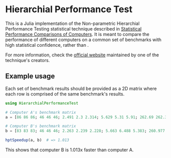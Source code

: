 # Hierarchial Performance Test

This is a Julia implementation of the Non-parametric Hierarchial Performance Testing statistical technique described in [Statistical Performance Comparisons of Computers](https://parsec.cs.princeton.edu/publications/chen14ieeetc.pdf). It is meant to compare the performance of different computers on a common set of benchmarks with high statistical confidence, rather than .

For more information, check the [official website](http://novel.ict.ac.cn/tchen/hpt/) maintained by one of the technique's creators.

## Example usage

Each set of benchmark results should be provided as a 2D matrix where each row is comprised of the same benchmark's results.

```julia
using HierarchialPerformanceTest

# Computer A's benchmark matrix
a = [86 86 86; 46 46 46; 2.491 2.3 2.314; 5.629 5.31 5.91; 262.69 262.39 262.632; 17.761 16.882 15.541; 3.264 3.205 3.256; 3678 3612 3642; 4251 4220 4170; 58176 56384 56512]

# Computer B's benchmark matrix
b = [83 83 83; 46 46 46; 2.263 2.239 2.228; 5.663 6.488 5.383; 260.977 261.075 260.757; 14.816 11.811 15.633; 2.323 2.153 2.315; 3456 3540 3442; 4009 4118 4090; 57664 58432 54848]

hptSpeedup(a, b)  # => 1.013
```

This shows that computer B is 1.013x faster than computer A.
